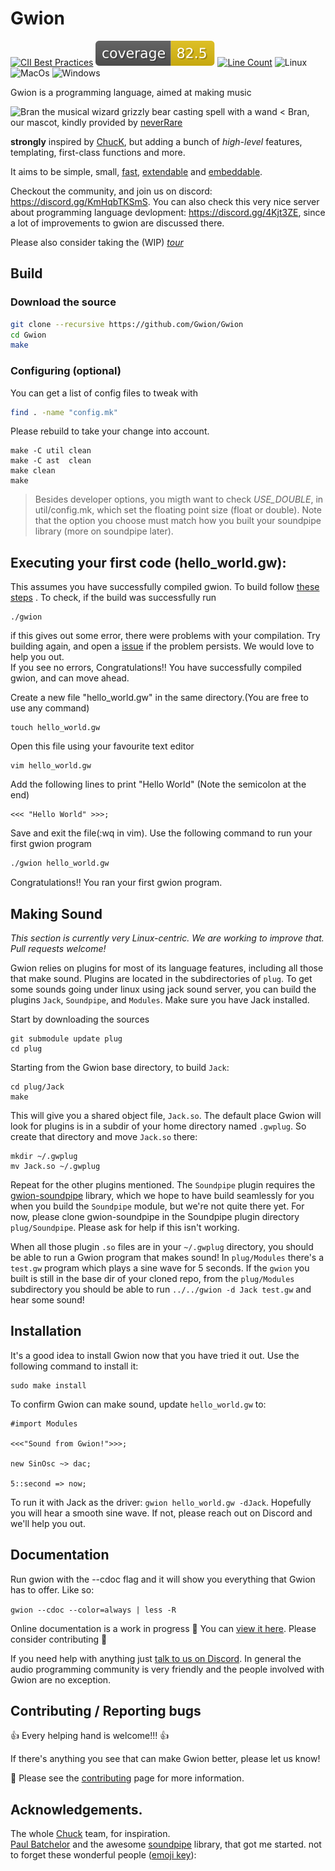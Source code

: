 # Gwion

[![CII Best Practices](https://bestpractices.coreinfrastructure.org/projects/2417/badge)](https://bestpractices.coreinfrastructure.org/projects/2417)
[![Coverage](https://raw.githubusercontent.com/Gwion/gwion-coverage-report/master/badge.svg?sanitize=true)](https://gwion.github.io/gwion-coverage-report/master)
[![Line Count](https://tokei.rs/b1/github/Gwion/Gwion)](https://github.com/Gwion/Gwion)
![Linux](https://github.com/Gwion/Gwion/workflows/Linux/badge.svg)
![MacOs](https://github.com/Gwion/Gwion/workflows/MacOs/badge.svg)
![Windows](https://github.com/Gwion/Gwion/workflows/Windows/badge.svg)

Gwion is a programming language, aimed at making music



<img src=".img/gwion_bear-transparent-up.webp" 
     height="500" 
     alt = "Bran the musical wizard grizzly bear casting spell with a wand" /> < Bran, our mascot, kindly provided by [neverRare](https://github.com/neverRare)  


**strongly** inspired by [ChucK](http://chuck.stanford.edu/), but adding a bunch of *high-level* features, 
	  templating, first-class functions and more.  

It aims to be simple, small,
 [fast](https://Gwion.github.io/Gwion/#Benchmarks/),
 [extendable](https://github.com/Gwion/Gwion-plug) and [embeddable](https://github.com/Gwion/Gwion/blob/master/src/main.c#L18-L31).

Checkout the community, and join us on discord: https://discord.gg/KmHqbTKSmS.
You can also check this very nice server about programming language devlopment: https://discord.gg/4Kjt3ZE,
since a lot of improvements to gwion are discussed there.

Please also consider taking the (WIP) [*tour*](https://github.com/Gwion/GwionTour) 

## Build
### Download the source

``` sh
git clone --recursive https://github.com/Gwion/Gwion
cd Gwion
make
```

### Configuring (optional)
You can get a list of config files to tweak with
``` sh
find . -name "config.mk"
```

Please rebuild to take your change into account.
```
make -C util clean
make -C ast  clean
make clean
make
```

> Besides developer options, you migth want to check *USE_DOUBLE*, in util/config.mk, which set the floating point size (float or double).
> Note that the option you choose must match how you built your soundpipe library (more on soundpipe later). 

## Executing your first code (hello_world.gw):

This assumes you have successfully compiled gwion. To build follow [these steps](#build) . To check, if the build was successfully run
```
./gwion
```
if this gives out some error, there were problems with your compilation.
Try building again, and open a [issue](https://github.com/Gwion/Gwion/issues)
if the problem persists. We would love to help you out.  
If you see no errors, Congratulations!! You have successfully compiled gwion, and can move ahead.

Create a new file "hello_world.gw" in the same directory.(You are free to use any command)
```
touch hello_world.gw
```

Open this file using your favourite text editor
```
vim hello_world.gw
```

Add the following lines to print "Hello World" (Note the semicolon at the end)
```
<<< "Hello World" >>>;
```

Save and exit the file(:wq in vim). Use the following command to run your first gwion program
```sh
./gwion hello_world.gw
```
Congratulations!! You ran your first gwion program.

## Making Sound

_This section is currently very Linux-centric. We are working to improve that. Pull requests welcome!_

Gwion relies on plugins for most of its language features, including all those that make sound. Plugins are located in the subdirectories of
`plug`. To get some sounds going under linux using jack sound server, you can build the plugins `Jack`, `Soundpipe`, and `Modules`. Make sure you have Jack installed.

Start by downloading the sources
```
git submodule update plug
cd plug
```

Starting from the Gwion base directory, to build `Jack`:
```
cd plug/Jack
make
```
This will give you a shared object file, `Jack.so`. The default place Gwion will look for plugins is in a subdir of your home directory 
named `.gwplug`. So create that directory and move `Jack.so` there:
```
mkdir ~/.gwplug
mv Jack.so ~/.gwplug
```
Repeat for the other plugins mentioned. The `Soundpipe` plugin requires the [gwion-soundpipe](https://github.com/Gwion/gwion-soundpipe) library, which we hope to have build seamlessly for you when you build the `Soundpipe` module, but we're not quite there yet. For now, please clone gwion-soundpipe in the Soundpipe plugin directory `plug/Soundpipe`. Please ask for help if this isn't working.

When all those plugin `.so` files are in your `~/.gwplug` directory, you should be able to run a Gwion program that makes sound! In `plug/Modules` there's a `test.gw` program which plays a sine wave for 5 seconds. If the `gwion` you built is still in the base dir of your cloned repo, from the
`plug/Modules` subdirectory you should be able to run `../../gwion -d Jack test.gw` and hear some sound!

## Installation

It's a good idea to install Gwion now that you have tried it out. Use the following command to install it:
```
sudo make install
```

To confirm Gwion can make sound, update `hello_world.gw` to:

```
#import Modules

<<<"Sound from Gwion!">>>;

new SinOsc ~> dac;

5::second => now;
```

To run it with Jack as the driver: `gwion hello_world.gw -dJack`. Hopefully you will hear a smooth sine wave. If not, please reach out on Discord and we'll help you out.

## Documentation

Run gwion with the --cdoc flag and it will show you everything that Gwion has to offer. Like so: 

`gwion --cdoc --color=always | less -R` 

Online documentation is a work in progress :construction_worker: You can [view it here](https://Gwion.github.io/Gwion/). Please consider contributing 🙂 

If you need help with anything just [talk to us on Discord](https://discord.gg/KmHqbTKSmS). In general the audio programming community is very friendly and the people involved with Gwion are no exception.

## Contributing / Reporting bugs

:+1: Every helping hand is welcome!!! :+1:  

If there's anything you see that can make Gwion better, please let us know!

:book: Please see the [contributing](.github/CONTRIBUTING.md) page for more information.

## Acknowledgements.
The whole [Chuck](http://chuck.cs.princeton.edu/) team, for inspiration.  
[Paul Batchelor](https://github.com/PaulBatchelor) and the awesome [soundpipe](https://github.com/PaulBatchelor/Soundpipe) library, that got me started.
not to forget these wonderful people ([emoji key](https://gwion.github.io/Gwion/Contributing/Contributors.html)):
